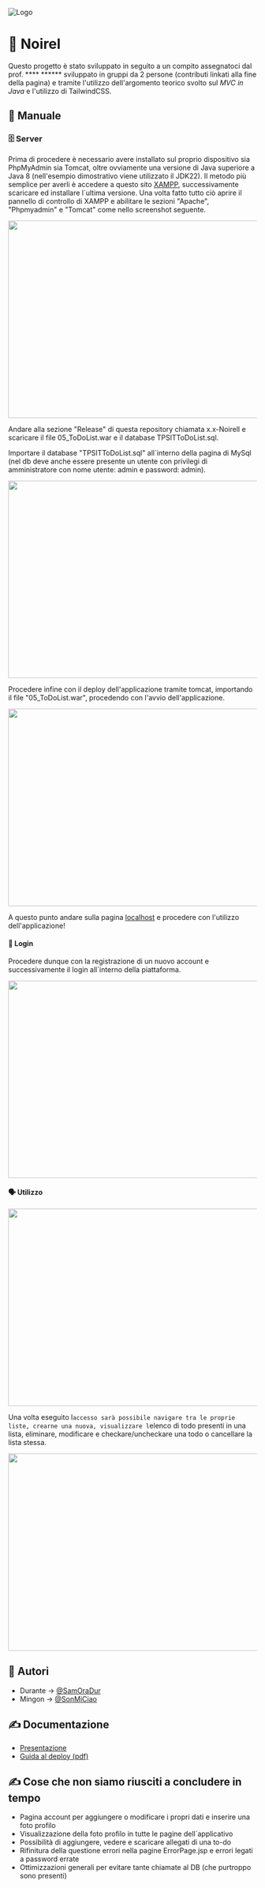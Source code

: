 
![Logo](https://github.com/SamOraDur/05_ToDoList/blob/main/doc/img/Logo.jpeg)

# 📝 Noirel

Questo progetto è stato sviluppato in seguito a un compito assegnatoci dal prof. **** ****** sviluppato in gruppi da 2 persone (contributi linkati alla fine della pagina) e tramite l'utilizzo dell'argomento teorico svolto sul *MVC in Java* e l'utilizzo di TailwindCSS.

## 📕 Manuale

### 🗄️ Server

Prima di procedere è necessario avere installato sul proprio dispositivo sia PhpMyAdmin sia Tomcat, oltre ovviamente una versione di Java superiore a Java 8 (nell'esempio dimostrativo viene utilizzato il JDK22). Il metodo più semplice per averli è accedere a questo sito [XAMPP](https://www.apachefriends.org/download.html), successivamente scaricare ed installare l`ultima versione. Una volta fatto tutto ciò aprire il pannello di controllo di XAMPP e abilitare le sezioni "Apache", "Phpmyadmin" e "Tomcat" come nello screenshot seguente.

<img src="https://github.com/SamOraDur/05_ToDoList/blob/main/doc/img/xampp.png" height="400" width="800">

Andare alla sezione "Release" di questa repository chiamata x.x-Noirell e scaricare il file 05_ToDoList.war e il database TPSITToDoList.sql.

Importare il database "TPSITToDoList.sql" all`interno della pagina di MySql (nel db deve anche essere presente un utente con privilegi di amministratore con nome utente: admin e password: admin).

<img src="https://github.com/SamOraDur/05_ToDoList/blob/main/doc/img/mysql.png" height="400" width="800">

Procedere infine con il deploy dell'applicazione tramite tomcat, importando il file "05_ToDoList.war", procedendo con l'avvio dell'applicazione.

<img src="https://github.com/SamOraDur/05_ToDoList/blob/main/doc/img/tomcat.png" height="400" width="800">

A questo punto andare sulla pagina [localhost](http://localhost:8080/05_ToDoList) e procedere con l'utilizzo dell'applicazione!

#### 🔐 Login

Procedere dunque con la registrazione di un nuovo account e successivamente il login all`interno della piattaforma.

<img src="https://github.com/SamOraDur/05_ToDoList/blob/main/doc/img/login.png" height="400" width="800">

#### 🗣️ Utilizzo

<img src="https://github.com/SamOraDur/05_ToDoList/blob/main/doc/img/index.png" height="400" width="800">

Una volta eseguito l`accesso sarà possibile navigare tra le proprie liste, crearne una nuova, visualizzare l`elenco di todo presenti in una lista, eliminare, modificare e checkare/uncheckare una todo o cancellare la lista stessa.

<img src="https://github.com/SamOraDur/05_ToDoList/blob/main/doc/img/lista.png" height="400" width="800">

## 🧑 Autori

- Durante -> [@SamOraDur](https://www.github.com/SamOraDur)
- Mingon -> [@SonMiCiao](https://github.com/SonMiCiao)


## ✍️ Documentazione

- [Presentazione](#)
- [Guida al deploy (pdf) ](#)

## ✍️ Cose che non siamo riusciti a concludere in tempo

- Pagina account per aggiungere o modificare i propri dati e inserire una foto profilo
- Visualizzazione della foto profilo in tutte le pagine dell`applicativo
- Possibilità di aggiungere, vedere e scaricare allegati di una to-do
- Rifinitura della questione errori nella pagine ErrorPage.jsp e errori legati a password errate
- Ottimizzazioni generali per evitare tante chiamate al DB (che purtroppo sono presenti)